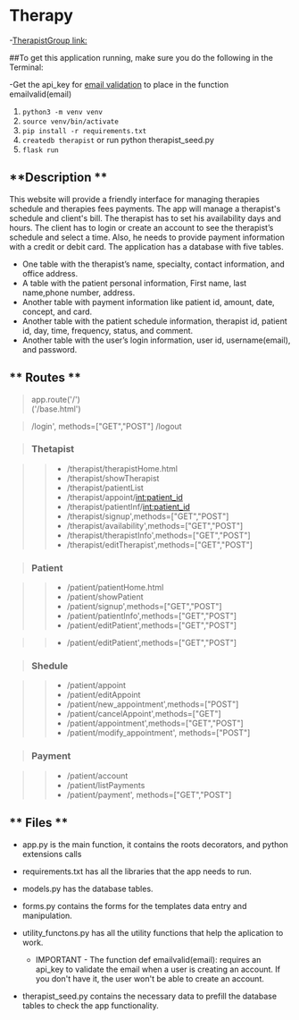 # Therapy

-[TherapistGroup link:](https://therapistt.herokuapp.com/)

##To get this application running, make sure you do the following in the Terminal:

-Get the api_key for [email validation](https://www.abstractapi.com/email-verification-validation-api) to place in the function emailvalid(email)

1. `python3 -m venv venv`
2. `source venv/bin/activate`
3. `pip install -r requirements.txt`  
4. `createdb therapist` or run python therapist_seed.py
5. `flask run`

## **Description **

This website will provide a friendly interface for managing therapies schedule and therapies fees payments.
The app will manage a therapist's schedule and client's bill. The therapist has to set his availability days and hours. The client has to login or create an account to see the therapist’s schedule and select a time. Also, he needs to provide payment information with a credit or debit card. 
The application has a database with five tables. 
- One table with the therapist’s name, specialty, contact information, and office address. 
- A table with the patient personal information, First name, last name,phone number, address.
- Another table with payment information like patient id, amount, date, concept, and card. 
- Another table with the patient schedule information, therapist id, patient id, day, time, frequency, status, and comment.
- Another table with the user’s login information, user id, username(email), and password.

## ** Routes  **

> app.route('/')  
    ('/base.html')

> /login', methods=["GET","POST"]
> /logout


> ### Thetapist

> > - /therapist/therapistHome.html
> > - /therapist/showTherapist
> > - /therapist/patientList
> > - /therapist/appoint/<int:patient_id>
> > - /therapist/patientInf/<int:patient_id>
> > - /therapist/signup',methods=["GET","POST"]
> > - /therapist/availability',methods=["GET","POST"]
> > - /therapist/therapistInfo',methods=["GET","POST"]
> > - /therapist/editTherapist',methods=["GET","POST"]




> ### Patient 

> > - /patient/patientHome.html
> > - /patient/showPatient
>> - /patient/signup',methods=["GET","POST"]
>> - /patient/patientInfo',methods=["GET","POST"]
>> - /patient/editPatient',methods=["GET","POST"]

>> - /patient/editPatient',methods=["GET","POST"]


> ### Shedule

>> - /patient/appoint
>> - /patient/editAppoint
>> - /patient/new_appointment',methods=["POST"]
>> - /patient/cancelAppoint',methods=["GET"]
>> - /patient/appointment',methods=["GET","POST"]
>> - /patient/modify_appointment', methods=["POST"]


> ### Payment

>> - /patient/account
>> - /patient/listPayments
>> - /patient/payment', methods=["GET","POST"]


##  ** Files ** 

- app.py is the main function, it contains the roots decorators, and python extensions calls 
- requirements.txt has all the libraries that the app needs to run.
- models.py has the database tables.
- forms.py contains the forms for the templates data entry and manipulation.
- utility_functons.py has all the utility functions that help the aplication to work.
  - IMPORTANT - The function def emailvalid(email): requires an api_key to validate the email when a user is creating an account. If you don't have it, the user won't be able to create an account.

- therapist_seed.py contains the necessary data to prefill the database tables to check the app functionality.

